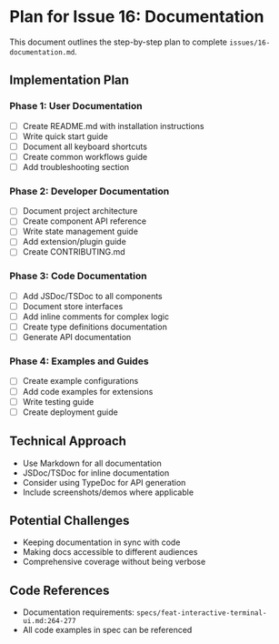 # Plan for Issue 16: Documentation

This document outlines the step-by-step plan to complete `issues/16-documentation.md`.

## Implementation Plan

### Phase 1: User Documentation
- [ ] Create README.md with installation instructions
- [ ] Write quick start guide
- [ ] Document all keyboard shortcuts
- [ ] Create common workflows guide
- [ ] Add troubleshooting section

### Phase 2: Developer Documentation
- [ ] Document project architecture
- [ ] Create component API reference
- [ ] Write state management guide
- [ ] Add extension/plugin guide
- [ ] Create CONTRIBUTING.md

### Phase 3: Code Documentation
- [ ] Add JSDoc/TSDoc to all components
- [ ] Document store interfaces
- [ ] Add inline comments for complex logic
- [ ] Create type definitions documentation
- [ ] Generate API documentation

### Phase 4: Examples and Guides
- [ ] Create example configurations
- [ ] Add code examples for extensions
- [ ] Write testing guide
- [ ] Create deployment guide

## Technical Approach
- Use Markdown for all documentation
- JSDoc/TSDoc for inline documentation
- Consider using TypeDoc for API generation
- Include screenshots/demos where applicable

## Potential Challenges
- Keeping documentation in sync with code
- Making docs accessible to different audiences
- Comprehensive coverage without being verbose

## Code References
- Documentation requirements: `specs/feat-interactive-terminal-ui.md:264-277`
- All code examples in spec can be referenced